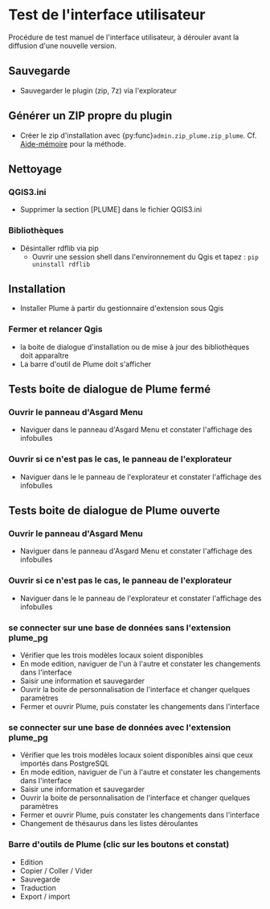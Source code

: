 # Test de l'interface utilisateur

Procédure de test manuel de l'interface utilisateur, à dérouler avant la diffusion d'une nouvelle version.

## Sauvegarde

 - Sauvegarder le plugin (zip, 7z) via l'explorateur

## Générer un ZIP propre du plugin
 - Créer le zip d'installation avec {py:func}`admin.zip_plume.zip_plume`. Cf. [Aide-mémoire](./memo.md#générer-un-zip-propre-du-plugin) pour la méthode.

## Nettoyage
### QGIS3.ini
 - Supprimer la section [PLUME] dans le fichier QGIS3.ini
### Bibliothèques
 - Désintaller rdflib via pip
   - Ouvrir une session shell dans l'environnement du Qgis et tapez : ```pip uninstall rdflib```

## Installation
 - Installer Plume à partir du gestionnaire d'extension sous Qgis
### Fermer et relancer Qgis
 - la boite de dialogue d'installation ou de mise à jour des bibliothèques doit apparaître
 - La barre d'outil de Plume doit s'afficher

## Tests boite de dialogue de Plume **fermé**
### Ouvrir le panneau d'Asgard Menu
 - Naviguer dans le panneau d'Asgard Menu et constater l'affichage des infobulles
### Ouvrir si ce n'est pas le cas, le panneau de l'explorateur
 - Naviguer dans le le panneau de l'explorateur et constater l'affichage des infobulles

## Tests boite de dialogue de Plume **ouverte**
### Ouvrir le panneau d'Asgard Menu
 - Naviguer dans le panneau d'Asgard Menu et constater l'affichage des infobulles
### Ouvrir si ce n'est pas le cas, le panneau de l'explorateur
 - Naviguer dans le le panneau de l'explorateur et constater l'affichage des infobulles
### se connecter sur une base de données **sans** l'extension plume_pg
 - Vérifier que les trois modèles locaux soient disponibles
 - En mode edition, naviguer de l'un à l'autre et constater les changements dans l'interface
 - Saisir une information et sauvegarder
 - Ouvrir la boite de personnalisation de l'interface et changer quelques paramètres
 - Fermer et ouvrir Plume, puis constater les changements dans l'interface
### se connecter sur une base de données **avec** l'extension plume_pg
 - Vérifier que les trois modèles locaux soient disponibles ainsi que ceux importés dans PostgreSQL
 - En mode edition, naviguer de l'un à l'autre et constater les changements dans l'interface
 - Saisir une information et sauvegarder
 - Ouvrir la boite de personnalisation de l'interface et changer quelques paramètres
 - Fermer et ouvrir Plume, puis constater les changements dans l'interface
 - Changement de thésaurus dans les listes déroulantes
### Barre d'outils de Plume (clic sur les boutons et constat)
 - Edition
 - Copier / Coller / Vider
 - Sauvegarde
 - Traduction
 - Export / import

